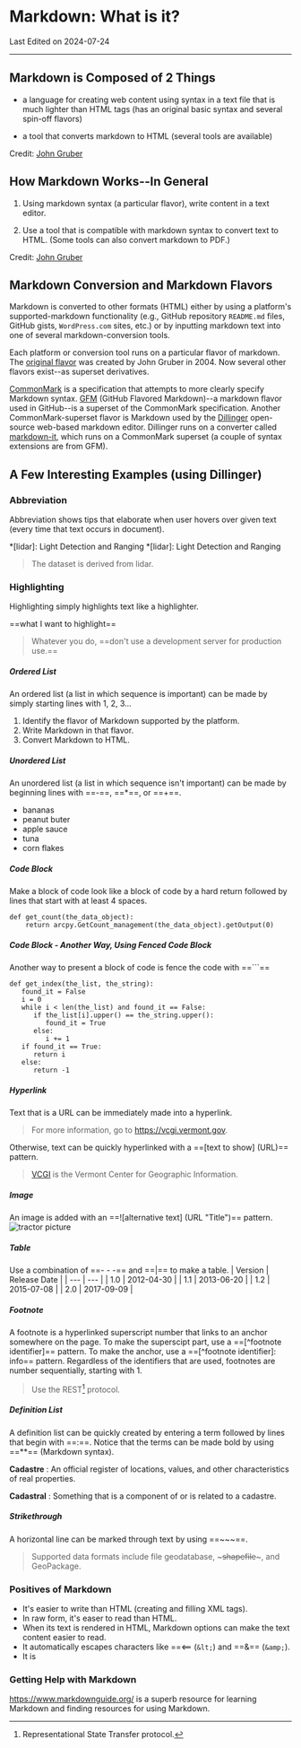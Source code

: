 # Markdown: What is it?
Last Edited on 2024-07-24

---

## Markdown is Composed of 2 Things
- a language for creating web content using syntax in a text file that is much lighter than HTML tags
    (has an original basic syntax and several spin-off flavors)

- a tool that converts markdown to HTML
    (several tools are available)

Credit: [John Gruber](https://daringfireball.net/projects/markdown/)

## How Markdown Works--In General
1. Using markdown syntax (a particular flavor), write content in a text editor.

2. Use a tool that is compatible with markdown syntax to convert text to HTML.
    (Some tools can also convert markdown to PDF.)

Credit: [John Gruber](https://daringfireball.net/projects/markdown/)

## Markdown Conversion and Markdown Flavors
Markdown is converted to other formats (HTML) either by using a platform's supported-markdown functionality (e.g., GitHub repository `README.md` files, GitHub gists, `WordPress.com` sites, etc.) or by inputting markdown text into one of several markdown-conversion tools.

Each platform or conversion tool runs on a particular flavor of markdown. The [original flavor](https://daringfireball.net/projects/markdown/) was created by John Gruber in 2004. Now several other flavors exist--as superset derivatives.

[CommonMark](https://spec.commonmark.org/0.29/) is a specification that attempts to more clearly specify Markdown syntax. [GFM](https://github.github.com/gfm/) (GitHub Flavored Markdown)--a markdown flavor used in GitHub--is a superset of the CommonMark specification. Another CommonMark-superset flavor is Markdown used by the [Dillinger](https://dillinger.io) open-source web-based markdown editor. Dillinger runs on a converter called [markdown-it](https://github.com/markdown-it/markdown-it), which runs on a CommonMark superset (a couple of syntax extensions are from GFM).

## A Few Interesting Examples (using Dillinger)
### Abbreviation
Abbreviation shows tips that elaborate when user hovers over given text (every time that text occurs in document).

\*[lidar]: Light Detection and Ranging
*[lidar]: Light Detection and Ranging
>The dataset is derived from lidar.

### Highlighting
Highlighting simply highlights text like a highlighter.

\==what I want to highlight\==
>Whatever you do, ==don't use a development server for production use.==

##### Ordered List
An ordered list (a list in which sequence is important) can be made by simply starting lines with 1, 2, 3...
1. Identify the flavor of Markdown supported by the platform.
2. Write Markdown in that flavor.
3. Convert Markdown to HTML.

##### Unordered List
An unordered list (a list in which sequence isn't important) can be made by beginning lines with ==-==, ==*==, or ==+==.
- bananas
- peanut buter
- apple sauce
- tuna
- corn flakes

##### Code Block
Make a block of code look like a block of code by a hard return followed by lines that start with at least 4 spaces.

    def get_count(the_data_object):
        return arcpy.GetCount_management(the_data_object).getOutput(0)
        
##### Code Block - Another Way, Using Fenced Code Block
Another way to present a block of code is fence the code with ==```==
```
def get_index(the_list, the_string):
   found_it = False
   i = 0
   while i < len(the_list) and found_it == False:
      if the_list[i].upper() == the_string.upper():
         found_it = True
      else:
         i += 1
   if found_it == True:
      return i
   else:
      return -1
```

##### Hyperlink
Text that is a URL can be immediately made into a hyperlink.
>For more information, go to <https://vcgi.vermont.gov>.

Otherwise, text can be quickly hyperlinked with a ==[text to show] (URL)== pattern.
>[VCGI](https://vcgi.vermont.gov) is the Vermont Center for Geographic Information.

##### Image
An image is added with an ==![alternative text] (URL "Title")== pattern.
![tractor picture](http://maps.vcgi.vermont.gov/opendata/images/icons/data_themes/Agriculture-Icon.svg "tractor")

##### Table
Use a combination of ==- - -== and ==|== to make a table.
| Version           | Release Date     |
| ---               | ---              |
| 1.0               | 2012-04-30       |
| 1.1               | 2013-06-20       |
| 1.2               | 2015-07-08       |
| 2.0               | 2017-09-09       |

##### Footnote
A footnote is a hyperlinked superscript number that links to an anchor somewhere on the page. To make the superscipt part, use a ==[^footnote identifier]== pattern. To make the anchor, use a ==[^footnote identifier]: info== pattern. Regardless of the identifiers that are used, footnotes are number sequentially, starting with 1.
>Use the REST[^2] protocol.
>[^2]: Representational State Transfer protocol.

##### Definition List
A definition list can be quickly created by entering a term followed by lines that begin with ==:==. Notice that the terms can be made bold by using ==**== (Markdown syntax).

**Cadastre**
: An official register of locations, values, and other characteristics of real properties.

**Cadastral**
: Something that is a component of or is related to a cadastre.

##### Strikethrough
A horizontal line can be marked through text by using ==~~~==.
>Supported data formats include file geodatabase, ~~~shapefile~~~, and GeoPackage.

### Positives of Markdown
- It's easier to write than HTML (creating and filling XML tags).
- In raw form, it's easer to read than HTML.
- When its text is rendered in HTML, Markdown options can make the text content easier to read.
- It automatically escapes characters like ==<== (`&lt;`) and ==&== (`&amp;`).
- It is 

### Getting Help with Markdown
<https://www.markdownguide.org/> is a superb resource for learning Markdown and finding resources for using Markdown.








